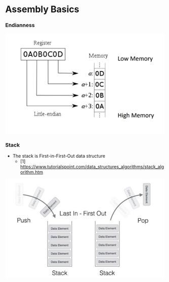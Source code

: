 # Assembly Basics

### Endianness
<kbd><img src="https://github.com/billburn/assembly/blob/master/Assembly%20Basics/Screen-Captures/endianess-01.png" /></kbd>

### Stack
* The stack is First-in-First-Out data structure
    * [1] https://www.tutorialspoint.com/data_structures_algorithms/stack_algorithm.htm
    
<kbd><img src="https://github.com/billburn/assembly/blob/master/Assembly%20Basics/Screen-Captures/stack-01.png" /></kbd>